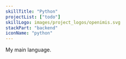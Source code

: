 ```yaml
---
skillTitle: "Python"
projectList: ["todo"]
skillLogo: images/project_logos/openimis.svg
stackPart: "backend"
iconName: "python"
---
```


My main language.
